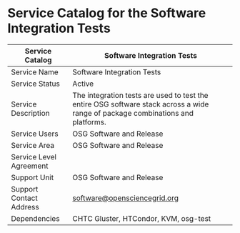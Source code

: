 # Service Catalog for the Software Integration Tests

| Service Catalog         | Software Integration Tests                                                                                                      |
|-------------------------|---------------------------------------------------------------------------------------------------------------------------------|
| Service Name            | Software Integration Tests                                                                                                      |
| Service Status          | Active                                                                                                                          |
| Service Description     | The integration tests are used to test the entire OSG software stack across a wide range of package combinations and platforms. |
| Service Users           | OSG Software and Release                                                                                                        |
| Service Area            | OSG Software and Release                                                                                                        |
| Service Level Agreement |                                                                                                                                 |
| Support Unit            | OSG Software and Release                                                                                                        |
| Support Contact Address | software@opensciencegrid.org                                                                                                    |
| Dependencies            | CHTC Gluster, HTCondor, KVM, osg-test                                                                                           |
